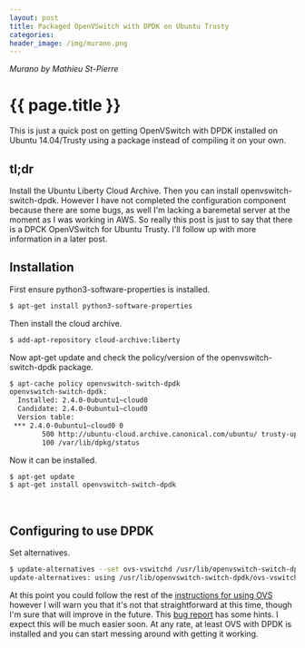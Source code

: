 ```yaml
---
layout: post
title: Packaged OpenVSwitch with DPDK on Ubuntu Trusty
categories:
header_image: /img/murano.png
---
```


_Murano by Mathieu St-Pierre_

# {{ page.title }}

This is just a quick post on getting OpenVSwitch with DPDK installed on Ubuntu 14.04/Trusty using a package instead of compiling it on your own.

## tl;dr

Install the Ubuntu Liberty Cloud Archive. Then you can install openvswitch-switch-dpdk. However I have not completed the configuration component because there are some bugs, as well I'm lacking a baremetal server at the moment as I was working in AWS. So really this post is just to say that there is a DPCK OpenVSwitch for Ubuntu Trusty. I'll follow up with more information in a later post.

## Installation

First ensure python3-software-properties is installed.

```bash
$ apt-get install python3-software-properties
```

Then install the cloud archive.

```bash
$ add-apt-repository cloud-archive:liberty
```

Now apt-get update and check the policy/version of the openvswitch-switch-dpdk package.

```bash
$ apt-cache policy openvswitch-switch-dpdk
openvswitch-switch-dpdk:
  Installed: 2.4.0-0ubuntu1~cloud0
  Candidate: 2.4.0-0ubuntu1~cloud0
  Version table:
 *** 2.4.0-0ubuntu1~cloud0 0
        500 http://ubuntu-cloud.archive.canonical.com/ubuntu/ trusty-updates/liberty/main amd64 Packages
        100 /var/lib/dpkg/status
```

Now it can be installed.

```bash
$ apt-get update
$ apt-get install openvswitch-switch-dpdk
```
<br/>

## Configuring to use DPDK

Set alternatives.

```bash
$ update-alternatives --set ovs-vswitchd /usr/lib/openvswitch-switch-dpdk/ovs-vswitchd-dpdk
update-alternatives: using /usr/lib/openvswitch-switch-dpdk/ovs-vswitchd-dpdk to provide /usr/sbin/ovs-vswitchd (ovs-vswitchd) in manual mode
```

At this point you could follow the rest of the [instructions for using OVS](http://openvswitch.org/support/dist-docs/INSTALL.DPDK.md.txt) however I will warn you that it's not that straightforward at this time, though I'm sure that will improve in the future. This [bug report](https://bugs.launchpad.net/ubuntu/+source/openvswitch-dpdk/+bug/1547463) has some hints. I expect this will be much easier soon. At any rate, at least OVS with DPDK is installed and you can start messing around with getting it working.
